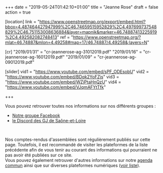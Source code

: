 +++
date = "2019-05-24T01:42:10+01:00"
title = "Jeanne Rose"
draft = false
action = true

[location]
   link = "https://www.openstreetmap.org/export/embed.html?bbox=4.487464427947999%2C46.74659515952829%2C4.497699737548829%2C46.751153008636884&layer=mapnik&marker=46.74887413225919%2C4.492582082748413"
   ref = "https://www.openstreetmap.org/?mlat=46.74887&mlon=4.49258#map=17/46.74887/4.49258&;layers=N"

[cr]
   "2019/01/31" = "cr-jeannerose-ag-31012019.pdf"
   "2019/01/16" = "cr-jeannerose-ag-16012019.pdf"
   "2019/01/09" = "cr-jeannerose-ag-09012019.pdf"

[slider]
   vid1 = "https://www.youtube.com/embed/sPF_ODEsobU"
   vid2 = "https://www.youtube.com/embed/BDqk2YoFZjs"
   vid3 = "https://www.youtube.com/embed/WZjPtaHnQzU"
   vid4 = "https://www.youtube.com/embed/VJqmAFYtTfk"

+++



Vous pouvez retrouver toutes nos informations sur nos différents groupes :  

* [Notre groupe Facebook](https://www.facebook.com/Le-peuple-se-soul%C3%A8ve-en-Bourgogne-945927325475061/)
* [le Discord des GJ de Saône-et-Loire](https://discord.gg/DwccwUH)  

  
&nbsp;
&nbsp;
&nbsp;



Nos comptes-rendus d'assemblées sont régulièrement publiés sur cette page. Toutefois, il est recommandé de visiter les plateformes de la liste précédente afin de vous tenir au courant des informations qui pourraient ne pas avoir été publiées sur ce site.   
Vous pouvez également retrouver d'autres informations sur notre [agenda commun](/#agenda) ainsi que sur diverses plateformes numériques ([voir liste](/post/plateformes-num/)).  



&nbsp;
&nbsp;
&nbsp;
  
